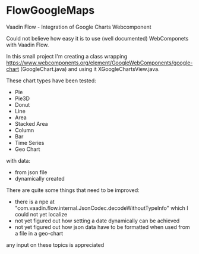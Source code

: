 # FlowGoogleMaps
Vaadin Flow - Integration of Google Charts Webcomponent

Could not believe how easy it is to use (well documented) WebComponets with Vaadin Flow.

In this small project I'm creating a class wrapping https://www.webcomponents.org/element/GoogleWebComponents/google-chart (GoogleChart.java) and using it XGoogleChartsView.java.

These chart types have been tested:
* Pie
* Pie3D
* Donut
* Line
* Area
* Stacked Area
* Column
* Bar
* Time Series
* Geo Chart

with data:
* from json file
* dynamically created


There are quite some things that need to be improved:
* there is a npe at "com.vaadin.flow.internal.JsonCodec.decodeWithoutTypeInfo" which I could not yet localize
* not yet figured out how setting a date dynamically can be achieved
* not yet figured out how json data have to be formatted when used from a file in a geo-chart

any input on these topics is appreciated